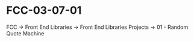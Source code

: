# FCC-03-07-01
FCC -> Front End Libraries -> Front End Libraries Projects -> 01 - Random Quote Machine
